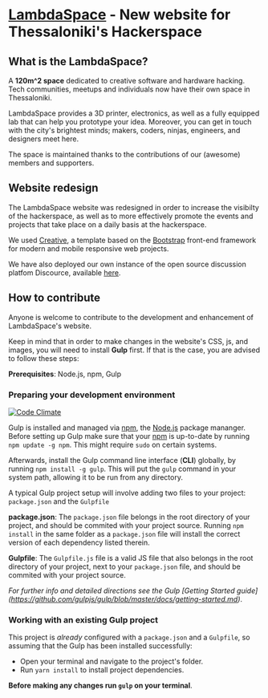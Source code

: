 # [LambdaSpace](http://www.lambdaspace.gr/) - New website for Thessaloniki's Hackerspace

## What is the LambdaSpace?

A **120m^2 space** dedicated to creative software and hardware hacking. Tech communities, meetups and individuals now have their own space in Thessaloniki.

LambdaSpace provides a 3D printer, electronics, as well as a fully equipped lab that can help you prototype your idea.
Moreover, you can get in touch with the city's brightest minds; makers, coders, ninjas, engineers, and designers meet here.

The space is maintained thanks to the contributions of our (awesome) members and supporters.

## Website redesign

The LambdaSpace website was redesigned in order to increase the visibilty of the hackerspace, as well as to more effectively promote the events and projects that take place on a daily basis at the hackerspace.

We used [Creative](http://ironsummitmedia.github.io/startbootstrap-creative/), a template based on the [Bootstrap](http://getbootstrap.com/) front-end framework for modern and mobile responsive web projects.

We have also deployed our own instance of the open source discussion platfom Discource, available [here](https://community.lambdaspace.gr/).

## How to contribute

Anyone is welcome to contribute to the development and enhancement of LambdaSpace's website.

Keep in mind that in order to make changes in the website's CSS, js, and images, you will need to install **Gulp** first. If that is the case, you are advised to follow these steps:

**Prerequisites**: Node.js, npm, Gulp

### Preparing your development environment

[![Code Climate](https://codeclimate.com/github/techministry/new_website/badges/gpa.svg)](https://codeclimate.com/github/lambdaspace/new_website)

Gulp is installed and managed via [npm](https://www.npmjs.com/), the [Node.js](https://nodejs.org/en/) package mananger.
Before setting up Gulp make sure that your [npm](https://www.npmjs.com/) is up-to-date by running `npm update -g npm`. Τhis might require `sudo` on certain systems.

Afterwards, install the Gulp command line interface (**CLI**) globally, by running `npm install -g gulp`.
This will put the `gulp` command in your system path, allowing it to be run from any directory.

A typical Gulp project setup will involve adding two files to your project: `package.json` and the `Gulpfile`

**package.json**: The `package.json` file belongs in the root directory of your project, and should be commited with your project source. Running `npm install` in the same folder as a `package.json` file will install the correct version of each dependency listed therein.

**Gulpfile**: The `Gulpfile.js` file is a valid JS file that also belongs in the root directory of your project, next to your `package.json` file, and should be commited with your project source.

*For further info and detailed directions see the Gulp [Getting Started guide] (https://github.com/gulpjs/gulp/blob/master/docs/getting-started.md)*.

### Working with an existing Gulp project

This project is *already* configured with a `package.json` and a `Gulpfile`, so assuming that the Gulp has been installed successfully:

* Open your terminal and navigate to the project's folder.
* Run `yarn install` to install project dependencies.

**Before making any changes run `gulp` on your terminal**.
